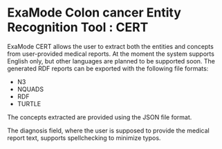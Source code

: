 # ExaMode Colon cancer Entity Recognition Tool : CERT

ExaMode CERT allows the user to extract both the entities and concepts from user-provided medical reports. At the moment the system supports English only, but other languages are planned to be supported soon. The generated RDF reports can be exported with the following file formats:

- N3
- NQUADS
- RDF
- TURTLE

The concepts extracted are provided using the JSON file format.

The diagnosis field, where the user is supposed to provide the medical report text, supports spellchecking to minimize typos.
